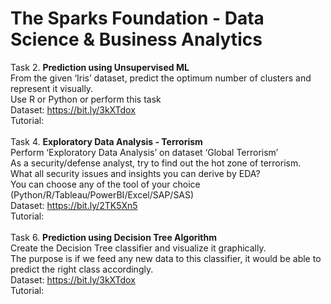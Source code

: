 # The Sparks Foundation - Data Science & Business Analytics<br>


Task 2. **Prediction using Unsupervised ML**<br>
From the given ‘Iris’ dataset, predict the optimum number of clusters and represent it visually.<br>
Use R or Python or perform this task<br>
Dataset: https://bit.ly/3kXTdox <br>
Tutorial:  <br>
<br>
Task 4. **Exploratory Data Analysis - Terrorism**<br>
Perform ‘Exploratory Data Analysis’ on dataset ‘Global Terrorism’<br>
As a security/defense analyst, try to find out the hot zone of terrorism.<br>
What all security issues and insights you can derive by EDA?<br>
You can choose any of the tool of your choice<br>
(Python/R/Tableau/PowerBI/Excel/SAP/SAS)<br>
Dataset: https://bit.ly/2TK5Xn5 <br>
Tutorial: <br>
<br>
Task 6. **Prediction using Decision Tree Algorithm**<br>
Create the Decision Tree classifier and visualize it graphically.<br>
The purpose is if we feed any new data to this classifier, it would be able to predict the right class accordingly.<br>
Dataset: https://bit.ly/3kXTdox <br>
Tutorial:  <br>

